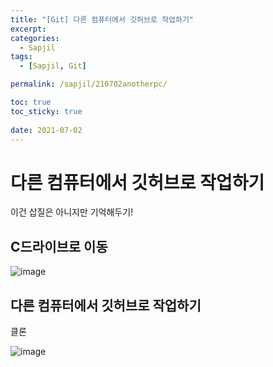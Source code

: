 ```yaml
---
title: "[Git] 다른 컴퓨터에서 깃허브로 작업하기"
excerpt: 
categories:
  - Sapjil
tags:
  - [Sapjil, Git]

permalink: /sapjil/210702anotherpc/

toc: true
toc_sticky: true
 
date: 2021-07-02
---
```


# 다른 컴퓨터에서 깃허브로 작업하기

이건 삽질은 아니지만 기억해두기!

## C드라이브로 이동

![image](https://user-images.githubusercontent.com/49031232/124146232-86835380-dac8-11eb-9dac-f1d59fc1f72d.png)

## 다른 컴퓨터에서 깃허브로 작업하기
 
 클론
 
 ![image](https://user-images.githubusercontent.com/49031232/124146432-b7638880-dac8-11eb-8c09-0da584b07621.png)

